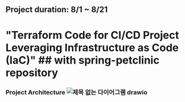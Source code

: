 ## Project duration: 8/1 ~ 8/21
# "Terraform Code for CI/CD Project Leveraging Infrastructure as Code (IaC)" ## with spring-petclinic repository 
### Project Architecture ![제목 없는 다이어그램 drawio](https://github.com/tkwk5445/project03-Terraform/assets/131837195/2cae2ce2-9a8c-4a61-8882-8caac1522bfe)
